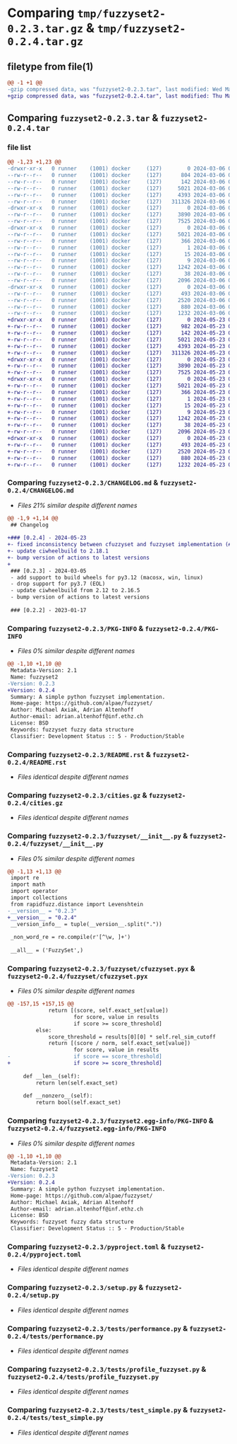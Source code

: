 # Comparing `tmp/fuzzyset2-0.2.3.tar.gz` & `tmp/fuzzyset2-0.2.4.tar.gz`

## filetype from file(1)

```diff
@@ -1 +1 @@
-gzip compressed data, was "fuzzyset2-0.2.3.tar", last modified: Wed Mar  6 07:47:23 2024, max compression
+gzip compressed data, was "fuzzyset2-0.2.4.tar", last modified: Thu May 23 08:51:01 2024, max compression
```

## Comparing `fuzzyset2-0.2.3.tar` & `fuzzyset2-0.2.4.tar`

### file list

```diff
@@ -1,23 +1,23 @@
-drwxr-xr-x   0 runner    (1001) docker     (127)        0 2024-03-06 07:47:23.268430 fuzzyset2-0.2.3/
--rw-r--r--   0 runner    (1001) docker     (127)      804 2024-03-06 07:47:10.000000 fuzzyset2-0.2.3/CHANGELOG.md
--rw-r--r--   0 runner    (1001) docker     (127)      142 2024-03-06 07:47:10.000000 fuzzyset2-0.2.3/MANIFEST.in
--rw-r--r--   0 runner    (1001) docker     (127)     5021 2024-03-06 07:47:23.268430 fuzzyset2-0.2.3/PKG-INFO
--rw-r--r--   0 runner    (1001) docker     (127)     4393 2024-03-06 07:47:10.000000 fuzzyset2-0.2.3/README.rst
--rw-r--r--   0 runner    (1001) docker     (127)   311326 2024-03-06 07:47:10.000000 fuzzyset2-0.2.3/cities.gz
-drwxr-xr-x   0 runner    (1001) docker     (127)        0 2024-03-06 07:47:23.264430 fuzzyset2-0.2.3/fuzzyset/
--rw-r--r--   0 runner    (1001) docker     (127)     3890 2024-03-06 07:47:10.000000 fuzzyset2-0.2.3/fuzzyset/__init__.py
--rw-r--r--   0 runner    (1001) docker     (127)     7525 2024-03-06 07:47:10.000000 fuzzyset2-0.2.3/fuzzyset/cfuzzyset.pyx
-drwxr-xr-x   0 runner    (1001) docker     (127)        0 2024-03-06 07:47:23.268430 fuzzyset2-0.2.3/fuzzyset2.egg-info/
--rw-r--r--   0 runner    (1001) docker     (127)     5021 2024-03-06 07:47:23.000000 fuzzyset2-0.2.3/fuzzyset2.egg-info/PKG-INFO
--rw-r--r--   0 runner    (1001) docker     (127)      366 2024-03-06 07:47:23.000000 fuzzyset2-0.2.3/fuzzyset2.egg-info/SOURCES.txt
--rw-r--r--   0 runner    (1001) docker     (127)        1 2024-03-06 07:47:23.000000 fuzzyset2-0.2.3/fuzzyset2.egg-info/dependency_links.txt
--rw-r--r--   0 runner    (1001) docker     (127)       15 2024-03-06 07:47:23.000000 fuzzyset2-0.2.3/fuzzyset2.egg-info/requires.txt
--rw-r--r--   0 runner    (1001) docker     (127)        9 2024-03-06 07:47:23.000000 fuzzyset2-0.2.3/fuzzyset2.egg-info/top_level.txt
--rw-r--r--   0 runner    (1001) docker     (127)     1242 2024-03-06 07:47:10.000000 fuzzyset2-0.2.3/pyproject.toml
--rw-r--r--   0 runner    (1001) docker     (127)       38 2024-03-06 07:47:23.268430 fuzzyset2-0.2.3/setup.cfg
--rw-r--r--   0 runner    (1001) docker     (127)     2096 2024-03-06 07:47:10.000000 fuzzyset2-0.2.3/setup.py
-drwxr-xr-x   0 runner    (1001) docker     (127)        0 2024-03-06 07:47:23.268430 fuzzyset2-0.2.3/tests/
--rw-r--r--   0 runner    (1001) docker     (127)      493 2024-03-06 07:47:10.000000 fuzzyset2-0.2.3/tests/interactive.py
--rw-r--r--   0 runner    (1001) docker     (127)     2520 2024-03-06 07:47:10.000000 fuzzyset2-0.2.3/tests/performance.py
--rw-r--r--   0 runner    (1001) docker     (127)      880 2024-03-06 07:47:10.000000 fuzzyset2-0.2.3/tests/profile_fuzzyset.py
--rw-r--r--   0 runner    (1001) docker     (127)     1232 2024-03-06 07:47:10.000000 fuzzyset2-0.2.3/tests/test_simple.py
+drwxr-xr-x   0 runner    (1001) docker     (127)        0 2024-05-23 08:51:01.939084 fuzzyset2-0.2.4/
+-rw-r--r--   0 runner    (1001) docker     (127)      982 2024-05-23 08:50:50.000000 fuzzyset2-0.2.4/CHANGELOG.md
+-rw-r--r--   0 runner    (1001) docker     (127)      142 2024-05-23 08:50:50.000000 fuzzyset2-0.2.4/MANIFEST.in
+-rw-r--r--   0 runner    (1001) docker     (127)     5021 2024-05-23 08:51:01.939084 fuzzyset2-0.2.4/PKG-INFO
+-rw-r--r--   0 runner    (1001) docker     (127)     4393 2024-05-23 08:50:50.000000 fuzzyset2-0.2.4/README.rst
+-rw-r--r--   0 runner    (1001) docker     (127)   311326 2024-05-23 08:50:50.000000 fuzzyset2-0.2.4/cities.gz
+drwxr-xr-x   0 runner    (1001) docker     (127)        0 2024-05-23 08:51:01.939084 fuzzyset2-0.2.4/fuzzyset/
+-rw-r--r--   0 runner    (1001) docker     (127)     3890 2024-05-23 08:50:50.000000 fuzzyset2-0.2.4/fuzzyset/__init__.py
+-rw-r--r--   0 runner    (1001) docker     (127)     7525 2024-05-23 08:50:50.000000 fuzzyset2-0.2.4/fuzzyset/cfuzzyset.pyx
+drwxr-xr-x   0 runner    (1001) docker     (127)        0 2024-05-23 08:51:01.939084 fuzzyset2-0.2.4/fuzzyset2.egg-info/
+-rw-r--r--   0 runner    (1001) docker     (127)     5021 2024-05-23 08:51:01.000000 fuzzyset2-0.2.4/fuzzyset2.egg-info/PKG-INFO
+-rw-r--r--   0 runner    (1001) docker     (127)      366 2024-05-23 08:51:01.000000 fuzzyset2-0.2.4/fuzzyset2.egg-info/SOURCES.txt
+-rw-r--r--   0 runner    (1001) docker     (127)        1 2024-05-23 08:51:01.000000 fuzzyset2-0.2.4/fuzzyset2.egg-info/dependency_links.txt
+-rw-r--r--   0 runner    (1001) docker     (127)       15 2024-05-23 08:51:01.000000 fuzzyset2-0.2.4/fuzzyset2.egg-info/requires.txt
+-rw-r--r--   0 runner    (1001) docker     (127)        9 2024-05-23 08:51:01.000000 fuzzyset2-0.2.4/fuzzyset2.egg-info/top_level.txt
+-rw-r--r--   0 runner    (1001) docker     (127)     1242 2024-05-23 08:50:50.000000 fuzzyset2-0.2.4/pyproject.toml
+-rw-r--r--   0 runner    (1001) docker     (127)       38 2024-05-23 08:51:01.943084 fuzzyset2-0.2.4/setup.cfg
+-rw-r--r--   0 runner    (1001) docker     (127)     2096 2024-05-23 08:50:50.000000 fuzzyset2-0.2.4/setup.py
+drwxr-xr-x   0 runner    (1001) docker     (127)        0 2024-05-23 08:51:01.939084 fuzzyset2-0.2.4/tests/
+-rw-r--r--   0 runner    (1001) docker     (127)      493 2024-05-23 08:50:50.000000 fuzzyset2-0.2.4/tests/interactive.py
+-rw-r--r--   0 runner    (1001) docker     (127)     2520 2024-05-23 08:50:50.000000 fuzzyset2-0.2.4/tests/performance.py
+-rw-r--r--   0 runner    (1001) docker     (127)      880 2024-05-23 08:50:50.000000 fuzzyset2-0.2.4/tests/profile_fuzzyset.py
+-rw-r--r--   0 runner    (1001) docker     (127)     1232 2024-05-23 08:50:50.000000 fuzzyset2-0.2.4/tests/test_simple.py
```

### Comparing `fuzzyset2-0.2.3/CHANGELOG.md` & `fuzzyset2-0.2.4/CHANGELOG.md`

 * *Files 21% similar despite different names*

```diff
@@ -1,9 +1,14 @@
 ## Changelog
 
+### [0.2.4] - 2024-05-23
+- fixed inconsistency between cfuzzyset and fuzzyset implementation (#30)
+- update ciwheelbuild to 2.18.1 
+- bump version of actions to latest versions
+
 ### [0.2.3] - 2024-03-05
 - add support to build wheels for py3.12 (macosx, win, linux)
 - drop support for py3.7 (EOL)
 - update ciwheelbuild from 2.12 to 2.16.5
 - bump version of actions to latest versions
 
 ### [0.2.2] - 2023-01-17
```

### Comparing `fuzzyset2-0.2.3/PKG-INFO` & `fuzzyset2-0.2.4/PKG-INFO`

 * *Files 0% similar despite different names*

```diff
@@ -1,10 +1,10 @@
 Metadata-Version: 2.1
 Name: fuzzyset2
-Version: 0.2.3
+Version: 0.2.4
 Summary: A simple python fuzzyset implementation.
 Home-page: https://github.com/alpae/fuzzyset/
 Author: Michael Axiak, Adrian Altenhoff
 Author-email: adrian.altenhoff@inf.ethz.ch
 License: BSD
 Keywords: fuzzyset fuzzy data structure
 Classifier: Development Status :: 5 - Production/Stable
```

### Comparing `fuzzyset2-0.2.3/README.rst` & `fuzzyset2-0.2.4/README.rst`

 * *Files identical despite different names*

### Comparing `fuzzyset2-0.2.3/cities.gz` & `fuzzyset2-0.2.4/cities.gz`

 * *Files identical despite different names*

### Comparing `fuzzyset2-0.2.3/fuzzyset/__init__.py` & `fuzzyset2-0.2.4/fuzzyset/__init__.py`

 * *Files 0% similar despite different names*

```diff
@@ -1,13 +1,13 @@
 import re
 import math
 import operator
 import collections
 from rapidfuzz.distance import Levenshtein
-__version__ = "0.2.3"
+__version__ = "0.2.4"
 __version_info__ = tuple(__version__.split("."))
 
 _non_word_re = re.compile(r'[^\w, ]+')
 
 __all__ = ('FuzzySet',)
```

### Comparing `fuzzyset2-0.2.3/fuzzyset/cfuzzyset.pyx` & `fuzzyset2-0.2.4/fuzzyset/cfuzzyset.pyx`

 * *Files 0% similar despite different names*

```diff
@@ -157,15 +157,15 @@
             return [(score, self.exact_set[value])
                     for score, value in results
                     if score >= score_threshold]
         else:
             score_threshold = results[0][0] * self.rel_sim_cutoff
             return [(score / norm, self.exact_set[value])
                     for score, value in results
-                    if score == score_threshold]
+                    if score >= score_threshold]
 
     def __len__(self):
         return len(self.exact_set)
 
     def __nonzero__(self):
         return bool(self.exact_set)
```

### Comparing `fuzzyset2-0.2.3/fuzzyset2.egg-info/PKG-INFO` & `fuzzyset2-0.2.4/fuzzyset2.egg-info/PKG-INFO`

 * *Files 0% similar despite different names*

```diff
@@ -1,10 +1,10 @@
 Metadata-Version: 2.1
 Name: fuzzyset2
-Version: 0.2.3
+Version: 0.2.4
 Summary: A simple python fuzzyset implementation.
 Home-page: https://github.com/alpae/fuzzyset/
 Author: Michael Axiak, Adrian Altenhoff
 Author-email: adrian.altenhoff@inf.ethz.ch
 License: BSD
 Keywords: fuzzyset fuzzy data structure
 Classifier: Development Status :: 5 - Production/Stable
```

### Comparing `fuzzyset2-0.2.3/pyproject.toml` & `fuzzyset2-0.2.4/pyproject.toml`

 * *Files identical despite different names*

### Comparing `fuzzyset2-0.2.3/setup.py` & `fuzzyset2-0.2.4/setup.py`

 * *Files identical despite different names*

### Comparing `fuzzyset2-0.2.3/tests/performance.py` & `fuzzyset2-0.2.4/tests/performance.py`

 * *Files identical despite different names*

### Comparing `fuzzyset2-0.2.3/tests/profile_fuzzyset.py` & `fuzzyset2-0.2.4/tests/profile_fuzzyset.py`

 * *Files identical despite different names*

### Comparing `fuzzyset2-0.2.3/tests/test_simple.py` & `fuzzyset2-0.2.4/tests/test_simple.py`

 * *Files identical despite different names*

